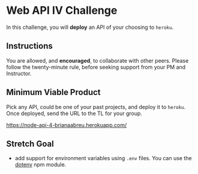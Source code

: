 # Web API IV Challenge

In this challenge, you will **deploy** an API of your choosing to `heroku`.

## Instructions

You are allowed, and **encouraged**, to collaborate with other peers. Please follow the twenty-minute rule, before seeking support from your PM and Instructor.

## Minimum Viable Product

Pick any API, could be one of your past projects, and deploy it to `heroku`. Once deployed, send the URL to the TL for your group.

https://node-api-4-brianaabreu.herokuapp.com/

## Stretch Goal

- add support for environment variables using `.env` files. You can use the [dotenv](https://www.npmjs.com/package/dotenv) npm module.
